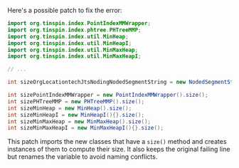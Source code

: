 Here's a possible patch to fix the error:
```java
import org.tinspin.index.PointIndexMMWrapper;
import org.tinspin.index.phtree.PHTreeMMP;
import org.tinspin.index.util.MinHeap;
import org.tinspin.index.util.MinHeapI;
import org.tinspin.index.util.MinMaxHeap;
import org.tinspin.index.util.MinMaxHeapI;

// ...

int sizeOrgLocationtechJtsNodingNodedSegmentString = new NodedSegmentString(/* ... */).size();

int sizePointIndexMMWrapper = new PointIndexMMWrapper().size();
int sizePHTreeMMP = new PHTreeMMP().size();
int sizeMinHeap = new MinHeap().size();
int sizeMinHeapI = new MinHeapI(){}.size();
int sizeMinMaxHeap = new MinMaxHeap().size();
int sizeMinMaxHeapI = new MinMaxHeapI(){}.size();
```
This patch imports the new classes that have a `size()` method and creates instances of them to compute their size. It also keeps the original failing line but renames the variable to avoid naming conflicts.